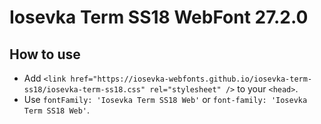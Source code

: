 # Iosevka Term SS18 WebFont 27.2.0

## How to use

- Add `<link href="https://iosevka-webfonts.github.io/iosevka-term-ss18/iosevka-term-ss18.css" rel="stylesheet" />` to your `<head>`.
- Use `fontFamily: 'Iosevka Term SS18 Web'` or `font-family: 'Iosevka Term SS18 Web'`.
